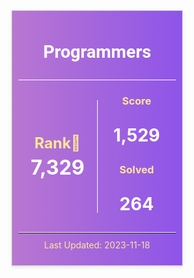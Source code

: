 <div style="background: linear-gradient(to right, #B977D1, #8E54E9); border: 1px solid #ccc; border-radius: 0px; padding: 10px; box-shadow: 0 2px 5px rgba(0, 0, 0, 0.1); width: 50%;">
  <h3 style="font-family: 'Roboto', sans-serif; color: #fff; text-align: center; font-size: 28px;"> Programmers </h2>
  <div style="border-bottom: 1px solid #fff;"></div>
  <div style="display: flex; align-items: center;">
    <div style="flex: 1; text-align: center; display: flex; flex-direction: column; align-items: center;">
      <h3 style="color: #FFE697;  font-size: 24px; margin-bottom: 5px;">Rank🏅</h3>
      <p style="font-weight: bold; color: #fff; font-size: 32px; margin-top: 0;">7,329</p>
    </div>
    <div style="border-left: 1px solid #fff; height: 180px;"></div>
    <div style="flex: 1; text-align: center;">
      <h3 style="color: #FFE697;">Score<p style="color: #fff; font-size: 28px">1,529</p></h3>
      <h3 style="color: #FFE697; ">Solved<p style="color: #fff; font-size: 28px">264</p></h3>
    </div>
  </div>
  <hr style="border-top: 1px solid #fff; margin: 0;">
  <p style="color: #FFE697; text-align: center; margin-top: 10px;">Last Updated: 2023-11-18</p>
</div>

